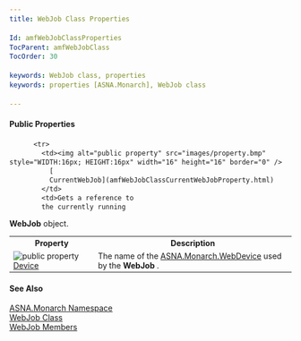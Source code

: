 ```yaml
---
title: WebJob Class Properties

Id: amfWebJobClassProperties
TocParent: amfWebJobClass
TocOrder: 30

keywords: WebJob class, properties
keywords: properties [ASNA.Monarch], WebJob class

---
```


<!-- start public properties table -->	

#### Public Properties
<table class="mytable" cellspacing="0" cellpadding="4" width="90%">
          <colgroup>
            <col width="30%" />
            <col width="70%" />
          </colgroup>
          <tr>
            <th>Property</th>
            <th>Description</th>
          </tr>

          <tr>
            <td><img alt="public property" src="images/property.bmp" style="WIDTH:16px; HEIGHT:16px" width="16" height="16" border="0" />
              [
              CurrentWebJob](amfWebJobClassCurrentWebJobProperty.html)
            </td>
            <td>Gets a reference to
            the currently running 
 **WebJob**  object.</td>
          </tr><tr>
            <td><img id="Img8" alt="public property" src="images/
property.bmp" x-maintain-ratio="TRUE" width="16" height="16" border="0" />
              [
              Device](amfWebJobClassDeviceProperty.html)
            </td>
            <td>The name of the 
            [
            ASNA.Monarch.WebDevice](amfWebDeviceClass.html) used by the 
 **WebJob** .</td>
          </tr>

</table>

#### See Also
[ASNA.Monarch Namespace](amfMonarchNamespace.html) <br /> [WebJob Class](amfWebJobClass.html) <br /> [WebJob Members](amfWebJobClassMembers.html) 
